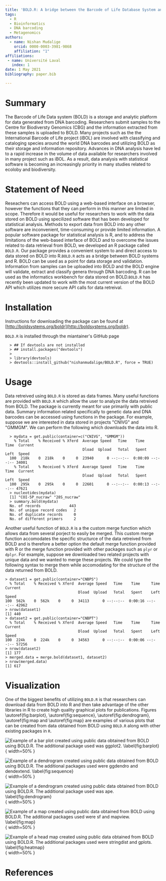 ```yaml
---
title: 'BOLD.R: A bridge between the Barcode of Life Database System and the Statistical Software R'
tags:
  - R
  - Bioinformatics
  - DNA barcoding
  - Metagenomics
authors:
  - name: Nishan Mudalige
    orcid: 0000-0003-3981-9868
    affiliation: "1"
affiliations:
 - name: Université Laval
   index: 1
date: 1 May 2021
bibliography: paper.bib

---
```


# Summary

The Barcode of Life Data system (BOLD) is a storage and analytic platform for data generated from  DNA barcoding. Researchers submit samples to the Centre for Biodiversty Genomics (CBG) and the information extracted from these samples is uploaded to BOLD. Many projects such as the the International Barcode of Life project (iBOL) are involved with classifying and cataloging species around the world DNA barcodes and utilizing BOLD as their storage and information repository. Advances in DNA analysis have led to a rapid increase in the volume of data available for researchers involved in many project such as iBOL. 
As a result, data analysis with statistical software is becoming an increasingly priority in many studies related to ecoloby and biodiversity.


# Statement of Need

Reseachers can access BOLD using a web-based interface on a browser, however the functions that they can perform in this manner are limited in scope. Therefore it would be useful for researchers to work with the data stored on BOLD using specilized software that has been developed for statistical analysis.
Methods to export data from BOLD into any other software are inconvenient, time-consuming or provide limited information.  A popular software package for statistical analysis is R, and to address the limitations of the web-based interface of BOLD and to overcome the issues related to data retrieval from BOLD, we developed an R package called `BOLD.R`. Our package provides a convenient system to and direct access to data stored on BOLD into R.`BOLD.R` acts as a bridge between BOLD systems and R. BOLD can be used as a point for data storage and validation. Information from samples can be uploaded into BOLD and the BOLD engine will validate, extract and classify genera through DNA barcoding. R can be used as the informatics workbench for data stored on BOLD.`BOLD.R` has recently been updated to work with the most current version of the BOLD API which utilizes more secure API calls for data retreival.


# Installation

Instructions for downloading the package can be found at [http://boldsystems.org/boldr](http://boldsystems.org/boldr).

`BOLD.R` is installed through the miantainer's GitHub page

```
  > ## If devtools are not installed
  > ## install.packages("devtools")
  > 
  > library(devtools)
  > devtools::install_github("nishanmudalige/BOLD.R", force = TRUE)
```

# Usage

Data retreived using `BOLD.R` is stored as data frames. Many useful functions are provided with `BOLD.R` which allow the user to analyze the data retreived from BOLD. The package is currently meant for use primarily with public data. Summary information related specifically to genetic data and DNA barcodes can be accessed using functions in the package. For example, suppose we are interested in data stored in projects "CNIVG" and "GMMGM". We can perform the following which downloads the data into R.

```
  > mydata = get.public(container=c("CNIVG", "GMMGM"))
    % Total    % Received % Xferd  Average Speed   Time    Time     Time  Current
                                   Dload  Upload   Total   Spent    Left  Speed
  100  218k    0  218k    0     0  23940      0 --:--:--  0:00:09 --:--:-- 34001
    % Total    % Received % Xferd  Average Speed   Time    Time     Time  Current
                                   Dload  Upload   Total   Spent    Left  Speed
  100  295k    0  295k    0     0  22601      0 --:--:--  0:00:13 --:--:-- 47621
  > nucleotides(mydata)
  [1] "COI-5P_nucraw" "28S_nucraw"   
  > summary.bold(mydata)
  No. of records             443
  No. of unique record codes   2
  No. of duplicate records     0
  No. of different primers     2
```

Another useful function of `BOLD.R` is a the custom merge function which allows data from several porject to easily be merged. This custom merge function accomodates the specific structurce of the data retreived from BOLD and is therefore a better option the default merge function provided with R or the merge function provided with other packages such as `plyr` or `dplyr`. For example, suppose we downloaded two related projects with unique data and we wanted to merge these projects. We could type the following syntax to merge them while accomodating for the structure of the data returned from BOLD.

```
> dataset1 = get.public(container="CNBPS")
  % Total    % Received % Xferd  Average Speed   Time    Time     Time  Current
                                 Dload  Upload   Total   Spent    Left  Speed
100  562k    0  562k    0     0  34113      0 --:--:--  0:00:16 --:--:-- 42962
> nrow(dataset1)
[1] 440
> dataset2 = get.public(container="CNBPT")
  % Total    % Received % Xferd  Average Speed   Time    Time     Time  Current
                                 Dload  Upload   Total   Spent    Left  Speed
100  224k    0  224k    0     0  34563      0 --:--:--  0:00:06 --:--:-- 57256
> nrow(dataset2)
[1] 177
> merged.data = merge.bold(dataset1, dataset2)
> nrow(merged.data)
[1] 617
```

# Visualization

One of the biggest benefits of utilizing `BOLD.R` is that researchers can download data from BOLD into R and then take advantage of the other libraries in R to create high quality graphical plots for publications. Figures \autoref{fig:barplot}, \autoref{fig:sequence}, \autoref{fig:dendrogram}, \autoref{fig:map and  \autoref{fig:map} are examples of various plots that can be created from data obtained from BOLD using `BOLD.R` along with other existing packages in `R`.

![Example of a bar plot created using public data obtained from BOLD using BOLD.R. The additional package used was `ggplot2`. \label{fig:barplot}](barplot.png){ width=50% }

![Example of a dendrogram created using public data obtained from BOLD using BOLD.R. The additional packages used were `ggdendro` and `dendextend`. \label{fig:sequence}](dnasequence.png){ width=50% }

![Example of a dendrogram created using public data obtained from BOLD using BOLD.R. The additional package used was `ape`. \label{fig:dendrogram}](dendrogram.png){ width=50% }

![Example of a map created using public data obtained from BOLD using BOLD.R. The additional packages used were `sf` and `mapview`. \label{fig:map}](map.png){ width=50% }

![Example of a head map created using public data obtained from BOLD using BOLD.R. The additional packages used were `stringdist` and `gplots`. \label{fig:heatmap}](heatmap.png){ width=50% }


# References

